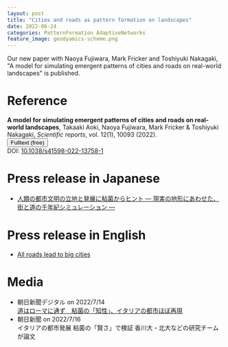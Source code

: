 ```yaml
---
layout: post
title: "Cities and roads as pattern formation on landscapes"
date: 2022-06-24
categories: PatternFormation AdaptiveNetworks
feature_image: geodyamics-scheme.png
---
```



Our new paper with Naoya Fujiwara, Mark Fricker and Toshiyuki Nakagaki, "A model for simulating emergent patterns of cities and roads on real-world landscapes" is published. 

# Reference

<strong>A model for simulating emergent patterns of cities and roads on real-world landscapes</strong>, <span id='me'>Takaaki Aoki</span>, Naoya Fujiwara, Mark Fricker &amp; Toshiyuki Nakagaki, <em>Scientific reports</em>, vol. 12(1), 10093 (2022).<br><a href=https://www.nature.com/articles/s41598-022-13758-1><button>Fulltext (free)</button></a><br>DOI: <a href=https://doi.org/10.1038/s41598-022-13758-1>10.1038/s41598-022-13758-1</a>


# Press release in Japanese
- [人類の都市文明の立地と発展に粘菌からヒント — 現実の地形にあわせた、街と道の千年紀シミュレーション —](https://www.kagawa-u.ac.jp/files/3016/5594/5278/ver5.pdf)

# Press release in English
- [All roads lead to big cities](https://www.global.hokudai.ac.jp/blog/all-roads-lead-to-big-cities/)

# Media
- 朝日新聞デジタル on 2022/7/14 <br> [道はローマに通ず　粘菌の「知性」、イタリアの都市ほぼ再現](https://www.asahi.com/articles/ASQ7F62K8Q76ULBH00M.html)
- 朝日新聞 on 2022/7/16 <br> イタリアの都市発展 粘菌の「賢さ」で検証 香川大・北大などの研究チームが論文
